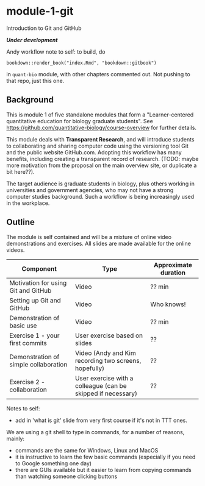 # module-1-git
Introduction to Git and GitHub 

***Under development***

Andy workflow note to self: to build, do
```
bookdown::render_book("index.Rmd", "bookdown::gitbook")
```
in `quant-bio` module, with other chapters commented out. Not pushing to that repo, just this one.

## Background

This is module 1 of five standalone modules that form a "Learner-centered quantitative education for biology graduate students". See https://github.com/quantitative-biology/course-overview for further details.

This module deals with **Transparent Research**, and will introduce students to collaborating and sharing computer code using the versioning tool Git and the public website GitHub.com. Adopting this workflow has many benefits, including creating a transparent record of research. (TODO: maybe more motivation from the proposal on the main overview site, or duplicate a bit here??). 

The target audience is graduate students in biology, plus others working in universities and government agencies, who may not have a strong computer studies background. Such a workflow is being increasingly used in the workplace.

  
## Outline

The module is self contained and will be a mixture of online video demonstrations and exercises. All slides are made available for the online videos. 

|Component    |Type      |Approximate duration    |
|-------------|----------|------------------------|
|Motivation for using Git and GitHub | Video   | ?? min   |
|Setting up Git and GitHub           | Video   | Who knows! |
|Demonstration of basic use          | Video | ?? min  |
|Exercise 1 - your first commits     |User exercise based on slides | ?? | 
|Demonstration of simple collaboration | Video (Andy and Kim recording two screens, hopefully)  | ?? | 
|Exercise 2 - collaboration          | User exercise with a colleague (can be skipped if necessary) | ?? |


Notes to self: 

- add in 'what is git' slide from very first course if it's not in TTT ones.



We are using a git shell to type in commands, for a number of reasons, mainly:

- commands are the same for Windows, Linux and MacOS
- it is instructive to learn the few basic commands (especially if you need to Google something one day)
- there are GUIs available but it easier to learn from copying commands than watching someone clicking buttons


 